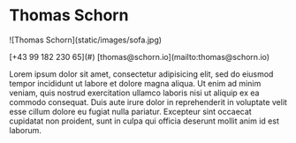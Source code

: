 # Thomas Schorn

<p class="panorama-image">
  ![Thomas Schorn](static/images/sofa.jpg)
</p>


<p id="contact-thumb">
  [+43 99 182 230 65](#)  
  [thomas@schorn.io](mailto:thomas@schorn.io)
</p>

Lorem ipsum dolor sit amet, consectetur adipisicing elit, sed do eiusmod tempor incididunt ut labore et dolore magna aliqua. Ut enim ad minim veniam, quis nostrud exercitation ullamco laboris nisi ut aliquip ex ea commodo consequat. Duis aute irure dolor in reprehenderit in voluptate velit esse cillum dolore eu fugiat nulla pariatur. Excepteur sint occaecat cupidatat non proident, sunt in culpa qui officia deserunt mollit anim id est laborum.
